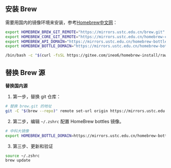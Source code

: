

## 安装 Brew

需要用国内的镜像环境来安装，参考[Homebrew中文网](https://brew.idayer.com/)：

```bash
export HOMEBREW_BREW_GIT_REMOTE="https://mirrors.ustc.edu.cn/brew.git"
export HOMEBREW_CORE_GIT_REMOTE="https://mirrors.ustc.edu.cn/homebrew-core.git"
export HOMEBREW_API_DOMAIN="https://mirrors.ustc.edu.cn/homebrew-bottles/api"
export HOMEBREW_BOTTLE_DOMAIN="https://mirrors.ustc.edu.cn/homebrew-bottles/bottles"

/bin/bash -c "$(curl -fsSL https://gitee.com/ineo6/homebrew-install/raw/master/install.sh)"
```


## 替换 Brew 源

**替换国内源**

1. 第一步，替换 git 仓库：
```bash
# 替换 brew.git 的地址
git -C "$(brew --repo)" remote set-url origin https://mirrors.ustc.edu.cn/brew.git
```

2. 第二步，编辑 `~/.zshrc` 配置 HomeBrew bottles 镜像。
```bash
# 中科大镜像
export HOMEBREW_BOTTLE_DOMAIN=https://mirrors.ustc.edu.cn/homebrew-bottles
```

3. 第三步、更新和验证
```bash
source ~/.zshrc
brew update
```
